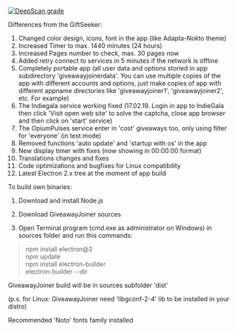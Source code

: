  [![DeepScan grade](https://deepscan.io/api/teams/2928/projects/4373/branches/35596/badge/grade.svg)](https://deepscan.io/dashboard#view=project&tid=2928&pid=4373&bid=35596)

 Differences from the GiftSeeker:

 1. Changed color design, icons, font in the app (like Adapta-Nokto theme)
 2. Increased Timer to max. 1440 minutes (24 hours)
 3. Increased Pages number to check, max. 30 pages now
 4. Added retry connect to services in 5 minutes if the network is offline
 5. Completely portable app (all user data and options storied in app subdirectory 'giveawayjoinerdata'. You can use multiple 
    copies of the app with different accounts and options, just make copies of app with different appname directories 
    like 'giveawayjoiner1', 'giveawayjoiner2', etc. For example)
 6. The Indiegala service working fixed (17.02.19. Login in app to IndieGala then click 'Visit open web site' to solve the         captcha, close app browser and then click on 'start' service)
 7. The OpiumPulses service enter in 'cost' giveaways too, only using filter for 'everyone' (in test mode)  
 8. Removed functions 'auto update' and 'startup with os' in the app
 9. New display timer with fixes (now showing in 00:00:00 format)
10. Translations changes and fixes
11. Code optimizations and bugfixes for Linux compatibility
12. Latest Electron 2.x tree at the moment of app build

  To build own binaries:

  1. Download and install Node.js
  2. Download GiveawayJoiner sources

  3. Open Terminal program (cmd.exe as administrator on Windows) in sources folder and run this commands:
  >npm install electron@2                                  
  >npm update                                 
  >npm install electron-builder                   
  >electron-builder --dir                              
  
  GiveawayJoiner build will be in sources subfolder 'dist'
  
  (p.s. for Linux: GiveawayJoiner need 'libgconf-2-4' lib to be installed in your distro)
  
  Recommended 'Noto' fonts family installed
